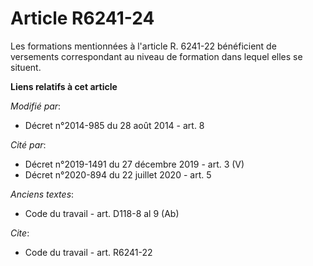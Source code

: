 # Article R6241-24

Les formations mentionnées à l'article R. 6241-22 bénéficient de versements correspondant au niveau de formation dans lequel
elles se situent.

**Liens relatifs à cet article**

_Modifié par_:

  - Décret n°2014-985 du 28 août 2014 - art. 8

_Cité par_:

  - Décret n°2019-1491 du 27 décembre 2019 - art. 3 (V)
  - Décret n°2020-894 du 22 juillet 2020 - art. 5

_Anciens textes_:

  - Code du travail - art. D118-8 al 9 (Ab)

_Cite_:

  - Code du travail - art. R6241-22
